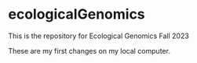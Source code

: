 # ecologicalGenomics

This is the repository for Ecological Genomics Fall 2023

These are my first changes on my local computer.